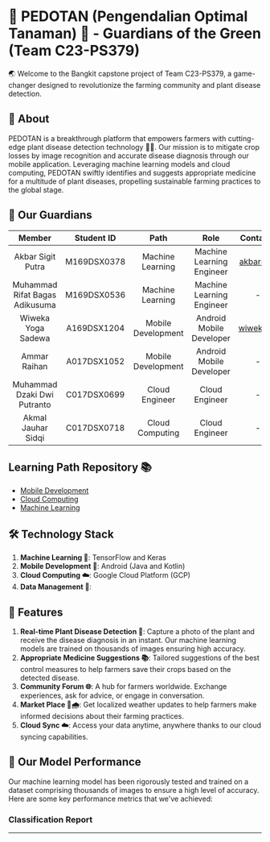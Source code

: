 # 🌱 PEDOTAN (Pengendalian Optimal Tanaman) 🌿 - Guardians of the Green (Team C23-PS379)
:earth_asia: Welcome to the Bangkit capstone project of Team C23-PS379, a game-changer designed to revolutionize the farming community and plant disease detection.

## 🎯 About 
PEDOTAN is a breakthrough platform that empowers farmers with cutting-edge plant disease detection technology 🧪🔬. Our mission is to mitigate crop losses by image recognition and accurate disease diagnosis through our mobile application. Leveraging machine learning models and cloud computing, PEDOTAN swiftly identifies and suggests appropriate medicine for a multitude of plant diseases, propelling sustainable farming practices to the global stage.


## 👥 Our Guardians
|            Member           | Student ID |        Path        |                    Role                    |                                                       Contacts                                                      |
| :-------------------------: | :--------: | :----------------: | :----------------------------------------: | :-----------------------------------------------------------------------------------------------------------------: |
| Akbar Sigit Putra  | M169DSX0378 |  Machine Learning  |Machine Learning Engineer |[akbarsigit](https://github.com/akbarsigit)|
| Muhammad Rifat Bagas Adikusuma | M169DSX0536  |  Machine Learning  | Machine Learning Engineer |   -  |
| Wiweka Yoga Sadewa| A169DSX1204 | Mobile Development | Android Mobile Developer | [wiweka24](https://github.com/wiweka24) |
|  Ammar Raihan | A017DSX1052  | Mobile Development |          Android Mobile Developer          |    -   |
|     Muhammad Dzaki Dwi Putranto     | C017DSX0699  |   Cloud Engineer  |               Cloud Engineer              |  -         |
| Akmal Jauhar Sidqi | C017DSX0718  |   Cloud Computing  |          Cloud Engineer        | - |


## Learning Path Repository 📚
- [Mobile Development](https://github.com/wiweka24/Pedotan-MD)
- [Cloud Computing](https://github.com/)
- [Machine Learning](https://github.com/akbarsigit/Pedotan-MachineLearning)


## 🛠️ Technology Stack
1. **Machine Learning 🧠**: TensorFlow and Keras
2. **Mobile Development 📱**: Android (Java and Kotlin)
3. **Cloud Computing ☁️**: Google Cloud Platform (GCP)
4. **Data Management 💽**: 


## 🌟 Features
1. **Real-time Plant Disease Detection 📸**: Capture a photo of the plant and receive the disease diagnosis in an instant. Our machine learning models are trained on thousands of images ensuring high accuracy.
2. **Appropriate Medicine Suggestions 📚**: Tailored suggestions of the best control measures to help farmers save their crops based on the detected disease.
3. **Community Forum 🌐**: A hub for farmers worldwide. Exchange experiences, ask for advice, or engage in conversation.
4. **Market Place 🛒🌧️**: Get localized weather updates to help farmers make informed decisions about their farming practices.
5. **Cloud Sync ☁️**: Access your data anytime, anywhere thanks to our cloud syncing capabilities.


## 🚀 Our Model Performance 

Our machine learning model has been rigorously tested and trained on a dataset comprising thousands of images to ensure a high level of accuracy. Here are some key performance metrics that we've achieved:

### Classification Report
----


